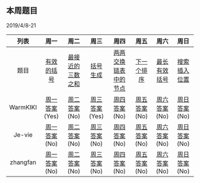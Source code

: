 ## 本周题目 
2019/4/8-21     

|列表|周一	    |周二	    |周三	    |周四	    |周五	    |周六	    |周日	    |
|:-:  |:-:        |:-:         |:-:         |:-:          |:-:         |:-:     |:-:         |
|题目 | [有效的括号](https://leetcode-cn.com/problems/valid-parentheses)    |[最接近的三数之和](https://leetcode-cn.com/problems/3sum-closest)       |[括号生成](https://leetcode-cn.com/problems/generate-parentheses)       |[两两交换链表中的节点](https://leetcode-cn.com/problems/swap-nodes-in-pairs)       |[下一个排序](https://leetcode-cn.com/problems/next-permutation)       |[最长有效括号](https://leetcode-cn.com/problems/longest-valid-parentheses)       |[搜索插入位置](https://leetcode-cn.com/problems/search-insert-position)|
|WarmKIKI|  [周一答案](https://leetcode-cn.com/submissions/detail/18737565/)(Yes)    |[周二答案]()(No)   |[周三答案](https://leetcode-cn.com/submissions/detail/18764508/)(Yes)|    [周四答案]()(No)    |[周五答案]()(No)   |[周六答案]()(No)   |[周日答案]()(No)|
|Je-vie|  [周一答案]()(No)    |[周二答案]()(No)   |[周三答案]()(No)|    [周四答案]()(No)    |[周五答案]()(No)   |[周六答案]()(No)   |[周日答案]()(No)|
|zhangfan|  [周一答案]()(No)    |[周二答案]()(No)   |[周三答案]()(No)|    [周四答案]()(No)    |[周五答案]()(No)   |[周六答案]()(No)   |[周日答案]()(No)|
